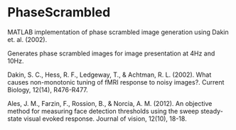 # PhaseScrambled
MATLAB implementation of phase scrambled image generation using Dakin et. al. (2002).

Generates phase scrambled images for image presentation at 4Hz and 10Hz. 

Dakin, S. C., Hess, R. F., Ledgeway, T., & Achtman, R. L. (2002). What causes non-monotonic tuning of fMRI response to noisy images?. Current Biology, 12(14), R476-R477.

Ales, J. M., Farzin, F., Rossion, B., & Norcia, A. M. (2012). An objective method for measuring face detection thresholds using the sweep steady-state visual evoked response. Journal of vision, 12(10), 18-18.
